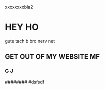 xxxxxxxxbla2 

# HEY HO 

gute tach b bro nerv net
 
## GET OUT OF MY WEBSITE MF

### G J

########  #dsfsdf
